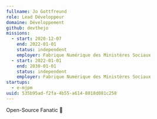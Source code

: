 ```yaml
---
fullname: Jo Gottfreund
role: Lead Développeur
domaine: Développement
github: devthejo
missions:
  - start: 2020-12-07
    end: 2022-01-01
    status: independent
    employer: Fabrique Numérique des Ministères Sociaux
  - start: 2022-01-01
    end: 2030-01-01
    status: independent
    employer: Fabrique Numérique des Ministères Sociaux
startups:
  - e-mjpm
uuid: 535b95ad-f2fa-4b55-a614-8018d081c258
---
```

Open-Source Fanatic 🦊